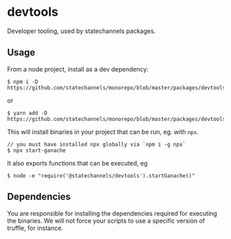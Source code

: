# devtools

Developer tooling, used by statechannels packages.

## Usage

From a node project, install as a dev dependency:

```
$ npm i -D https://github.com/statechannels/monorepo/blob/master/packages/devtools
```

or

```
$ yarn add -D https://github.com/statechannels/monorepo/blob/master/packages/devtools
```

This will install binaries in your project that can be run, eg. with `npx`.

```
// you must have installed npx globally via `npm i -g npx`
$ npx start-ganache
```

It also exports functions that can be executed, eg

```
$ node -e "require('@statechannels/devtools').startGanache()"
```

## Dependencies

You are responsible for installing the dependencies required for executing the binaries.
We will not force your scripts to use a specific version of truffle, for instance.
